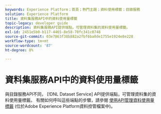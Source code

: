 ```yaml
---
keywords: Experience Platform；首頁；熱門主題；資料使用標籤；目錄服務
solution: Experience Platform
title: 資料集服務API中的資料使用量標籤
topic-legacy: developer guide
description: 資料集服務API提供端點，可管理資料集的資料使用量標籤。
exl-id: 2451e5b0-b117-4465-8e58-70fc341c0748
source-git-commit: 03e7863f38b882a2fbf6ba0de1755e1924e8e228
workflow-type: tm+mt
source-wordcount: '87'
ht-degree: 0%

---
```


# 資料集服務API中的資料使用量標籤

與目錄服務API不同， [!DNL Dataset Service] API提供端點，可管理資料集的資料使用量標籤。 有關如何呼叫這些端點的步驟，請參閱 [使用API管理資料使用量標籤](../../data-governance/labels/dataset-api.md) (位於Adobe Experience Platform資料控管檔案中)。
